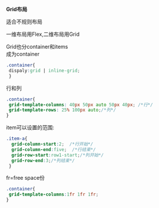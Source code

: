 **Grid布局**  
 
适合不规则布局   
 
一维布局用Flex,二维布局用Grid  

Grid也分container和items   
成为container  
```css  
.container{  
 dispaly:grid | inline-grid;
 }  
 ```  
 
 行和列  
 ```css  
 .container{  
  grid-template-columns: 40px 50px auto 50px 40px; /*行*/  
  grid-template-rows: 25% 100px auto;/*列*/  
}
```  

item可以设置的范围:  
```css  
.item-a{  
  grid-column-start:2;  /*行开始*/  
  grid-column-end:five;  /*行结束*/  
  grid-row-start:row1-start;/*列开始*/    
  grid-row-end:3;/*列结束*/  
 }  
 ```  
 
 fr=free space份   
 ```css  
 .container{  
  grid-template-columns:1fr 1fr 1fr;
 }
 ```
